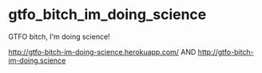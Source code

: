 # gtfo_bitch_im_doing_science
GTFO bitch, I'm doing science! 

http://gtfo-bitch-im-doing-science.herokuapp.com/
AND
http://gtfo-bitch-im-doing.science
